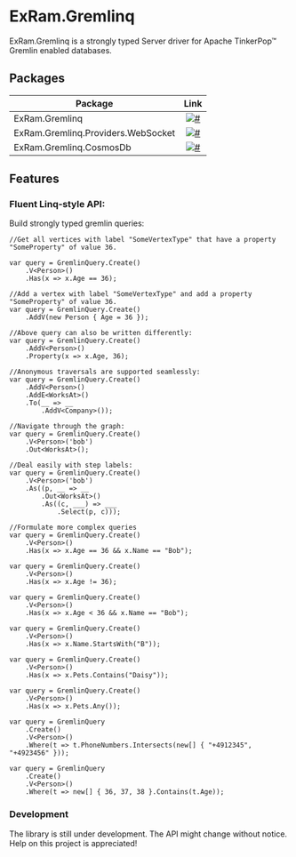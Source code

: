 # ExRam.Gremlinq

ExRam.Gremlinq is a strongly typed Server driver for Apache TinkerPop™ Gremlin enabled databases.

## Packages

Package  | Link | 
-------- | :------------: | 
ExRam.Gremlinq | [![#](https://img.shields.io/nuget/v/ExRam.Gremlinq.svg)](https://www.nuget.org/packages/ExRam.Gremlinq) |
ExRam.Gremlinq.Providers.WebSocket | [![#](https://img.shields.io/nuget/v/ExRam.Gremlinq.Providers.WebSocket.svg)](https://www.nuget.org/packages/ExRam.Gremlinq.Providers.WebSocket) |
ExRam.Gremlinq.CosmosDb | [![#](https://img.shields.io/nuget/v/ExRam.Gremlinq.CosmosDb.svg)](https://www.nuget.org/packages/ExRam.Gremlinq.CosmosDb) |

## Features

### Fluent Linq-style API:
Build strongly typed gremlin queries:
    
	//Get all vertices with label "SomeVertexType" that have a property "SomeProperty" of value 36.

    var query = GremlinQuery.Create()
        .V<Person>()
        .Has(x => x.Age == 36);

	//Add a vertex with label "SomeVertexType" and add a property "SomeProperty" of value 36.
	var query = GremlinQuery.Create()
	    .AddV(new Person { Age = 36 });

	//Above query can also be written differently:
	var query = GremlinQuery.Create()
	    .AddV<Person>()
        .Property(x => x.Age, 36);

	//Anonymous traversals are supported seamlessly:
	var query = GremlinQuery.Create()
	    .AddV<Person>()
	    .AddE<WorksAt>()
	    .To(__ => __
	        .AddV<Company>());

	//Navigate through the graph:
	var query = GremlinQuery.Create()
        .V<Person>('bob')
	    .Out<WorksAt>();

	//Deal easily with step labels:
	var query = GremlinQuery.Create()
        .V<Person>('bob')
	    .As((p, __ => __
            .Out<WorksAt>()
            .As((c, ___) => ___
                .Select(p, c)));

    //Formulate more complex queries
	var query = GremlinQuery.Create()
        .V<Person>()
        .Has(x => x.Age == 36 && x.Name == "Bob");

	var query = GremlinQuery.Create()
        .V<Person>()
        .Has(x => x.Age != 36);

	var query = GremlinQuery.Create()
        .V<Person>()
        .Has(x => x.Age < 36 && x.Name == "Bob");

	var query = GremlinQuery.Create()
        .V<Person>()
        .Has(x => x.Name.StartsWith("B"));

	var query = GremlinQuery.Create()
        .V<Person>()
        .Has(x => x.Pets.Contains("Daisy"));

	var query = GremlinQuery.Create()
        .V<Person>()
        .Has(x => x.Pets.Any());
		
	var query = GremlinQuery
	    .Create()
        .V<Person>()
        .Where(t => t.PhoneNumbers.Intersects(new[] { "+4912345", "+4923456" }));

	var query = GremlinQuery
	    .Create()
        .V<Person>()
        .Where(t => new[] { 36, 37, 38 }.Contains(t.Age));

### Development

The library is still under development. The API might change without notice. Help on this project is appreciated!
